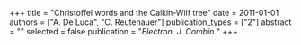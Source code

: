 +++
title = "Christoffel words and the Calkin-Wilf tree"
date = 2011-01-01
authors = ["A. De Luca", "C. Reutenauer"]
publication_types = ["2"]
abstract = ""
selected = false
publication = "*Electron. J. Combin.*"
+++

